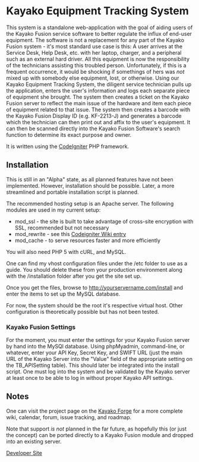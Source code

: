 Kayako Equipment Tracking System
================================

This system is a standalone web-application with the goal
of aiding users of the Kayako Fusion service software to better regulate the influx of end-user equipment.
The software is not a replacement for any part of the Kayako Fusion system - it's most standard use case is
this:  A user arrives at the Service Desk, Help Desk, etc. with her laptop, charger, and a peripheral such
as an external hard driver.  All this equipment is now the responsibility of the technicians assisting this
troubled person.  Unfortunately, if this is a frequent occurrence, it would be shocking if somethings of
hers was *not* mixed up with somebody else equipment, lost, or otherwise.  Using our Kayako Equipment
Tracking System, the diligent service technician pulls up the application, enters the user's information and
logs each separate piece of equipment she brought.  The system then creates a ticket on the Kayako Fusion
server to reflect the main issue of the hardware and item each piece of equipment related to that issue.
The system then creates a barcode with the Kayako Fusion Display ID (e.g. KF-2213-J) and generates a barcode
which the technician can then print out and affix to the user's equipment.  It can then be scanned directly
into the Kayako Fusion Software's search function to determine its exact purpose and owner.

It is written using the [CodeIgniter](http://codeigniter.com/) PHP framework.

Installation
------------

This is still in an "Alpha" state, as all planned features have not been implemented.  However, installation should
be possible. Later, a more streamlined and portable installation script is planned.

The recommended hosting setup is an Apache server. The following modules are used in my current setup:

* mod_ssl - the site is built to take advantage of cross-site encryption with SSL, recommended but not necessary
* mod_rewrite - see this [Codeigniter Wiki entry](http://codeigniter.com/wiki/mod_rewrite)
* mod_cache - to serve resources faster and more efficiently

You will also need PHP 5 with cURL, and MySQL.

One can find my vhost configuration files under the /etc folder to use as a guide. You should delete these from your production 
environment along with the /installation folder after you get the site set up.

Once you get the files, browse to http://yourservername.com/install and enter the items to set up the MySQL database.

For now, the system should be the root it's respective virtual host.  Other configuration is theoretically
possible but has not been tested.

### Kayako Fusion Settings

For the moment, you must enter the settings for your Kayako Fusion server by hand into the MySQl database.
Using phpMyadmin, command-line, or whatever, enter your API Key, Secret Key, and SWIFT URL (just the main URL
of the Kayako Server into the "Value" field of the appropriate setting on the TB_APISetting table).  This should
later be integrated into the install script.  One must log into the system and be validated by the Kayako server
at least once to be able to log in without proper Kayako API settings.

Notes
-----

One can visit the project page on the [Kayako Forge](http://forge.kayako.com/projects/client-equipment-management) for
a more complete wiki, calendar, forum, issue tracking, and roadmap.

Note that support *is not* planned in the far future, as hopefully this (or just the concept) can be ported 
directly to a Kayako Fusion module and dropped into an existing server.

[Developer Site](http://www.ratiocaeli.com)